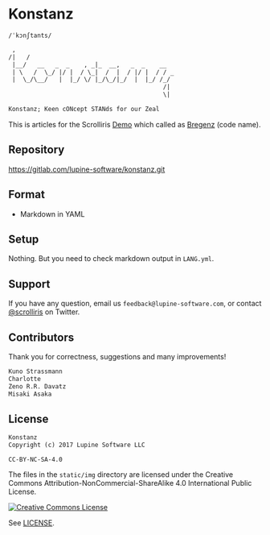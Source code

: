 # Konstanz

`/ˈkɔnʃtants/`


```txt
 ,
/|   /
 |__/   __   _  _    , _|_  __,   _  _    __
 | \   /  \_/ |/ |  / \_|  /  |  / |/ |  / / _
 |  \_/\__/   |  |_/ \/ |_/\_/|_/  |  |_/ /_/
                                           /|
                                           \|

Konstanz; Keen cONcept STANds for our Zeal
```

This is articles for the Scrolliris [Demo](
https://try.scrolliris.com/) which called as [Bregenz](
https://gitlab.com/lupine-software/bregenz) (code name).


## Repository

https://gitlab.com/lupine-software/konstanz.git


## Format

* Markdown in YAML


## Setup

Nothing. But you need to check markdown output in `LANG.yml`.


## Support

If you have any question, email us `feedback@lupine-software.com`, or
contact [@scrolliris](https://twitter.com/scrolliris) on Twitter.


## Contributors

Thank you for correctness, suggestions and many improvements!

```txt
Kuno Strassmann
Charlotte
Zeno R.R. Davatz
Misaki Asaka
```


## License

```txt
Konstanz
Copyright (c) 2017 Lupine Software LLC
```

`CC-BY-NC-SA-4.0`

The files in the `static/img` directory are licensed under the
Creative Commons Attribution-NonCommercial-ShareAlike 4.0 International
Public License.

[![Creative Commons License](
https://i.creativecommons.org/l/by-nc-sa/4.0/88x31.png)](
http://creativecommons.org/licenses/by-nc-sa/4.0/)

See [LICENSE](LICENSE).
